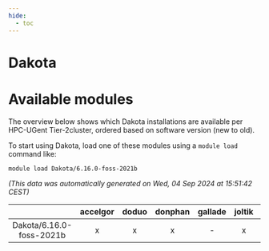 ```yaml
---
hide:
  - toc
---
```


Dakota
======

# Available modules


The overview below shows which Dakota installations are available per HPC-UGent Tier-2cluster, ordered based on software version (new to old).

To start using Dakota, load one of these modules using a `module load` command like:

```shell
module load Dakota/6.16.0-foss-2021b
```

*(This data was automatically generated on Wed, 04 Sep 2024 at 15:51:42 CEST)*  

| |accelgor|doduo|donphan|gallade|joltik|shinx|skitty|
| :---: | :---: | :---: | :---: | :---: | :---: | :---: | :---: |
|Dakota/6.16.0-foss-2021b|x|x|x|-|x|-|x|
